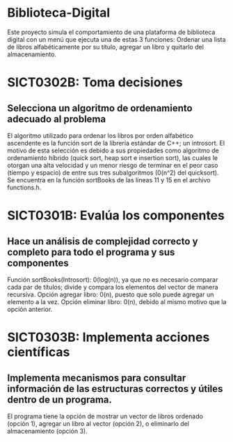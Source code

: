 # Biblioteca-Digital
Este proyecto simula el comportamiento de una plataforma de biblioteca digital con un menú que ejecuta una de estas 3 funciones: Ordenar una lista de libros alfabéticamente por su título, agregar un libro y quitarlo del almacenamiento.
# SICT0302B: Toma decisiones
## Selecciona un algoritmo de ordenamiento adecuado al problema
El algoritmo utilizado para ordenar los libros por orden alfabético ascendente es la función sort de la librería estándar de C++; un introsort. El motivo de esta selección es debido a sus propiedades como algoritmo de ordenamiento híbrido (quick sort, heap sort e insertion sort), las cuales le otorgan una alta velocidad y un menor riesgo de terminar en el peor caso (tiempo y espacio) de entre sus tres subalgoritmos (0(n^2) del quicksort). Se encuentra en la función sortBooks de las líneas 11 y 15 en el archivo functions.h.
# SICT0301B: Evalúa los componentes
## Hace un análisis de complejidad correcto y completo para todo el programa y sus componentes
Función sortBooks(Introsort): 0(log(n)), ya que no es necesario comparar cada par de títulos; divide y compara los elementos del vector de manera recursiva.
Opción agregar libro: 0(n), puesto que solo puede agregar un elemento a la vez.
Opción eliminar libro: 0(n), debido al mismo motivo que la opción anterior.
# SICT0303B: Implementa acciones científicas
## Implementa mecanismos para consultar información de las estructuras correctos y útiles dentro de un programa.
El programa tiene la opción de mostrar un vector de libros ordenado (opción 1), agregar un libro al vector (opción 2), o eliminarlo del almacenamiento (opción 3).
